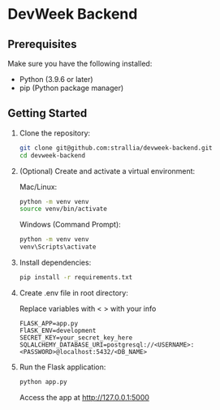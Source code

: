 # DevWeek Backend

## Prerequisites

Make sure you have the following installed:

- Python (3.9.6 or later)
- pip (Python package manager)

## Getting Started

1. Clone the repository:

    ```bash
    git clone git@github.com:strallia/devweek-backend.git
    cd devweek-backend
    ```

1. (Optional) Create and activate a virtual environment:

    Mac/Linux:

    ```bash 
    python -m venv venv
    source venv/bin/activate
    ```

    Windows (Command Prompt):

    ```bash
    python -m venv venv
    venv\Scripts\activate
    ```

1. Install dependencies:

    ```bash
    pip install -r requirements.txt
    ```

1. Create .env file in root directory:

    Replace variables with < > with your info

    ```
    FLASK_APP=app.py
    FlASK_ENV=development
    SECRET_KEY=your_secret_key_here
    SQLALCHEMY_DATABASE_URI=postgresql://<USERNAME>:<PASSWORD>@localhost:5432/<DB_NAME>
    ```

1. Run the Flask application:

    ```bash
    python app.py
    ```

    Access the app at http://127.0.0.1:5000

